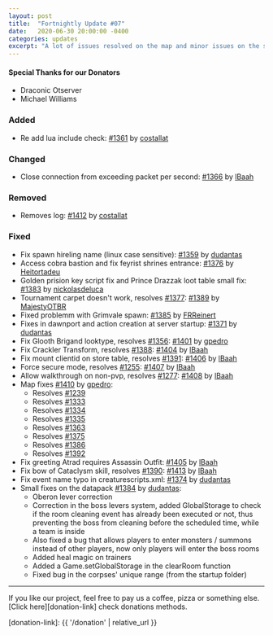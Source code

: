 ```yaml
---
layout: post
title:  "Fortnightly Update #07"
date:   2020-06-30 20:00:00 -0400
categories: updates
excerpt: "A lot of issues resolved on the map and minor issues on the store, monsters, and quests"
---
```


#### Special Thanks for our Donators
- Draconic Otserver
- Michael Williams

### Added
- Re add lua include check: [#1361][pr-1361] by [costallat][gh-costallat]


### Changed
- Close connection from exceeding packet per second: [#1366][pr-1366] by [lBaah][gh-lbaah]


### Removed
- Removes log: [#1412][pr-1412] by [costallat][gh-costallat]


### Fixed
- Fix spawn hireling name (linux case sensitive): [#1359][pr-1359] by [dudantas][gh-dudantas]
- Access cobra bastion and fix feyrist shrines entrance: [#1376][pr-1376] by [Heitortadeu][gh-heitortadeu]
- Golden prision key script fix and Prince Drazzak loot table small fix: [#1383][pr-1383] by [nickolasdeluca][gh-nickolasdeluca]
- Tournament carpet doesn't work, resolves [#1377][issue-1377]: [#1389][pr-1389] by [MajestyOTBR][gh-majestyotbr]
- Fixed problemm with Grimvale spawn: [#1385][pr-1385] by [FRReinert][gh-frreinert]
- Fixes in dawnport and action creation at server startup: [#1371][pr-1371] by [dudantas][gh-dudantas]
- Fix Glooth Brigand looktype, resolves [#1356][issue-1356]: [#1401][pr-1401] by [gpedro][gh-gpedro]
- Fix Crackler Transform, resolves [#1388][issue-1388]: [#1404][pr-1404] by [lBaah][gh-lbaah]
- Fix mount clientid on store table, resolves [#1391][issue-1391]: [#1406][pr-1406] by [lBaah][gh-lbaah]
- Force secure mode, resolves [#1255][issue-1255]: [#1407][pr-1407] by [lBaah][gh-lbaah]
- Allow walkthrough on non-pvp, resolves [#1277][issue-1277]: [#1408][pr-1408] by [lBaah][gh-lbaah]
- Map fixes [#1410][pr-1410] by [gpedro][gh-gpedro]:
  - Resolves [#1239][issue-1239]
  - Resolves [#1333][issue-1333]
  - Resolves [#1334][issue-1334]
  - Resolves [#1335][issue-1335]
  - Resolves [#1363][issue-1363]
  - Resolves [#1375][issue-1375]
  - Resolves [#1386][issue-1386]
  - Resolves [#1392][issue-1392]
- Fix greeting Atrad requires Assassin Outfit: [#1405][pr-1405] by [lBaah][gh-lbaah]
- Fix bow of Cataclysm skill, resolves [#1390][issue-1390]: [#1413][pr-1413] by [lBaah][gh-lbaah]
- Fix event name typo in creaturescripts.xml: [#1374][pr-1374] by [dudantas][gh-dudantas]
- Small fixes on the datapack [#1384][pr-1384] by [dudantas][gh-dudantas]:
  - Oberon lever correction
  - Correction in the boss levers system, added GlobalStorage to check if the room cleaning event has already been executed or not, thus preventing the boss from cleaning before the scheduled time, while a team is inside
  - Also fixed a bug that allows players to enter monsters / summons instead of other players, now only players will enter the boss rooms
  - Added heal magic on trainers
  - Added a Game.setGlobalStorage in the clearRoom function
  - Fixed bug in the corpses' unique range (from the startup folder)

---

If you like our project, feel free to pay us a coffee, pizza or something else. [Click here][donation-link] check donations methods.

[donation-link]: {{ '/donation' | relative_url }}

[commit-e69199ab2]: https://github.com/opentibiabr/otservbr-global/commit/e69199ab2
[commit-3fdc41f2e]: https://github.com/opentibiabr/otservbr-global/commit/3fdc41f2e

[pr-1359]: https://github.com/opentibiabr/otservbr-global/pull/1359
[pr-1361]: https://github.com/opentibiabr/otservbr-global/pull/1361
[pr-1366]: https://github.com/opentibiabr/otservbr-global/pull/1366
[pr-1371]: https://github.com/opentibiabr/otservbr-global/pull/1371
[pr-1374]: https://github.com/opentibiabr/otservbr-global/pull/1374
[pr-1376]: https://github.com/opentibiabr/otservbr-global/pull/1376
[pr-1383]: https://github.com/opentibiabr/otservbr-global/pull/1383
[pr-1384]: https://github.com/opentibiabr/otservbr-global/pull/1384
[pr-1385]: https://github.com/opentibiabr/otservbr-global/pull/1385
[pr-1389]: https://github.com/opentibiabr/otservbr-global/pull/1389
[pr-1401]: https://github.com/opentibiabr/otservbr-global/pull/1401
[pr-1404]: https://github.com/opentibiabr/otservbr-global/pull/1404
[pr-1405]: https://github.com/opentibiabr/otservbr-global/pull/1405
[pr-1406]: https://github.com/opentibiabr/otservbr-global/pull/1406
[pr-1407]: https://github.com/opentibiabr/otservbr-global/pull/1407
[pr-1408]: https://github.com/opentibiabr/otservbr-global/pull/1408
[pr-1410]: https://github.com/opentibiabr/otservbr-global/pull/1410
[pr-1412]: https://github.com/opentibiabr/otservbr-global/pull/1412
[pr-1413]: https://github.com/opentibiabr/otservbr-global/pull/1413

[issue-1239]: https://github.com/opentibiabr/otservbr-global/issues/1239
[issue-1255]: https://github.com/opentibiabr/otservbr-global/issues/1255
[issue-1277]: https://github.com/opentibiabr/otservbr-global/issues/1277
[issue-1333]: https://github.com/opentibiabr/otservbr-global/issues/1333
[issue-1334]: https://github.com/opentibiabr/otservbr-global/issues/1334
[issue-1335]: https://github.com/opentibiabr/otservbr-global/issues/1335
[issue-1356]: https://github.com/opentibiabr/otservbr-global/issues/1356
[issue-1363]: https://github.com/opentibiabr/otservbr-global/issues/1363
[issue-1375]: https://github.com/opentibiabr/otservbr-global/issues/1375
[issue-1377]: https://github.com/opentibiabr/otservbr-global/issues/1377
[issue-1386]: https://github.com/opentibiabr/otservbr-global/issues/1386
[issue-1388]: https://github.com/opentibiabr/otservbr-global/issues/1388
[issue-1390]: https://github.com/opentibiabr/otservbr-global/issues/1390
[issue-1391]: https://github.com/opentibiabr/otservbr-global/issues/1391
[issue-1392]: https://github.com/opentibiabr/otservbr-global/issues/1392

[gh-dudantas]: https://github.com/dudantas
[gh-costallat]: https://github.com/costallat
[gh-lbaah]: https://github.com/lBaah
[gh-nickolasdeluca]: https://github.com/nickolasdeluca
[gh-majestyotbr]: https://github.com/MajestyOTBR
[gh-frreinert]: https://github.com/FRReinert
[gh-heitortadeu]: https://github.com/Heitortadeu
[gh-gpedro]: https://github.com/gpedro
